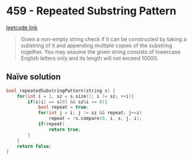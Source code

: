# 459 - Repeated Substring Pattern

[leetcode link](https://leetcode.com/problems/repeated-substring-pattern/)

> Given a non-empty string check if it can be constructed by taking a  substring of it and appending multiple copies of the substring together. You may assume the given string consists of lowercase English letters  only and its length will not exceed 10000.

## Naïve solution

```cpp
bool repeatedSubstringPattern(string s) {
    for(int i = 1, sz = s.size(); i != sz; ++i){
        if(s[i] == s[0] && sz%i == 0){
            bool repeat = true;
            for(int j = i; j != sz && repeat; j+=i)
                repeat = !s.compare(0, i, s, j, i);
            if(repeat)
                return true;
        }
    }
    return false;
}
```